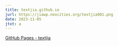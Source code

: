 ```yaml
---
title: textjia.github.io
jurl: https://jiawp.neocities.org/textjia001.png
date: 2023-11-05
jtxt: a
---
```

[GitHub Pages - textjia](https://textjia.github.io)
